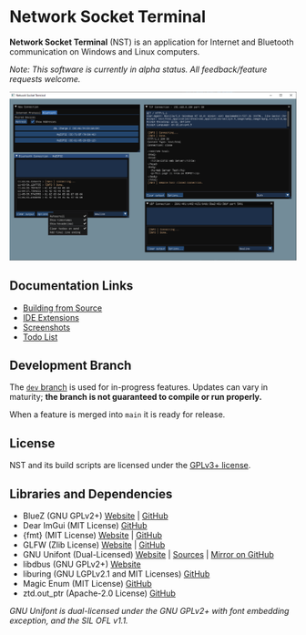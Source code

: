 # Network Socket Terminal

**Network Socket Terminal** (NST) is an application for Internet and Bluetooth communication on Windows and Linux computers.

*Note: This software is currently in alpha status. All feedback/feature requests welcome.*

![Screenshot](docs/img/shot1.png)

## Documentation Links

- [Building from Source](docs/BUILDING.md)
- [IDE Extensions](docs/EXTENSIONS.md)
- [Screenshots](docs/SCREENSHOTS.md)
- [Todo List](docs/TODO.txt)

## Development Branch

The [`dev` branch](https://github.com/NSTerminal/terminal/tree/dev) is used for in-progress features. Updates can vary in maturity; **the branch is not guaranteed to compile or run properly.**

When a feature is merged into `main` it is ready for release.

## License

NST and its build scripts are licensed under the [GPLv3+ license](COPYING).

## Libraries and Dependencies

- BlueZ (GNU GPLv2+) [Website](http://www.bluez.org/) | [GitHub](https://www.github.com/bluez/bluez)
- Dear ImGui (MIT License) [GitHub](https://www.github.com/ocornut/imgui)
- {fmt} (MIT License) [Website](https://fmt.dev/) | [GitHub](https://www.github.com/fmtlib/fmt)
- GLFW (Zlib License) [Website](https://www.glfw.org/) | [GitHub](https://www.github.com/glfw/glfw)
- GNU Unifont (Dual-Licensed) [Website](https://www.unifoundry.com/unifont) | [Sources](https://www.unifoundry.com/unifont/unifont-utilities.html) | [Mirror on GitHub](https://www.github.com/NSTerminal/unifont)
- libdbus (GNU GPLv2+) [Website](https://www.freedesktop.org/wiki/Software/dbus)
- liburing (GNU LGPLv2.1 and MIT Licenses) [GitHub](https://github.com/axboe/liburing)
- Magic Enum (MIT License) [GitHub](https://github.com/Neargye/magic_enum)
- ztd.out_ptr (Apache-2.0 License) [GitHub](https://github.com/soasis/out_ptr)

*GNU Unifont is dual-licensed under the GNU GPLv2+ with font embedding exception, and the SIL OFL v1.1.*
